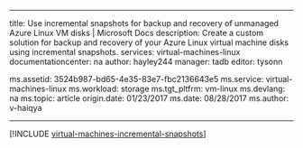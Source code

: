 
---
title: Use incremental snapshots for backup and recovery of unmanaged Azure Linux VM disks | Microsoft Docs
description: Create a custom solution for backup and recovery of your Azure Linux virtual machine disks using incremental snapshots.
services: virtual-machines-linux
documentationcenter: na
author: hayley244
manager: tadb
editor: tysonn

ms.assetid: 3524b987-bd65-4e35-83e7-fbc2136643e5
ms.service: virtual-machines-linux
ms.workload: storage
ms.tgt_pltfrm: vm-linux
ms.devlang: na
ms.topic: article
origin.date: 01/23/2017
ms.date: 08/28/2017
ms.author: v-haiqya

---
[!INCLUDE [virtual-machines-incremental-snapshots](../../../includes/virtual-machines-incremental-snapshots.md)]